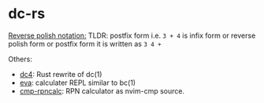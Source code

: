 dc-rs
=====

[Reverse polish notation:](https://en.wikipedia.org/wiki/Reverse_Polish_notation) TLDR: postfix
form i.e. `3 + 4` is infix form or reverse polish form or postfix form it is written as `3 4 +`

Others:

- [dc4](https://github.com/wfraser/dc4): Rust rewrite of dc(1)
- [eva](https://github.com/nerdypepper/eva): calculater REPL similar to bc(1)
- [cmp-rpncalc](https://github.com/PhilRunninger/cmp-rpncalc): RPN calculator as nvim-cmp source.
